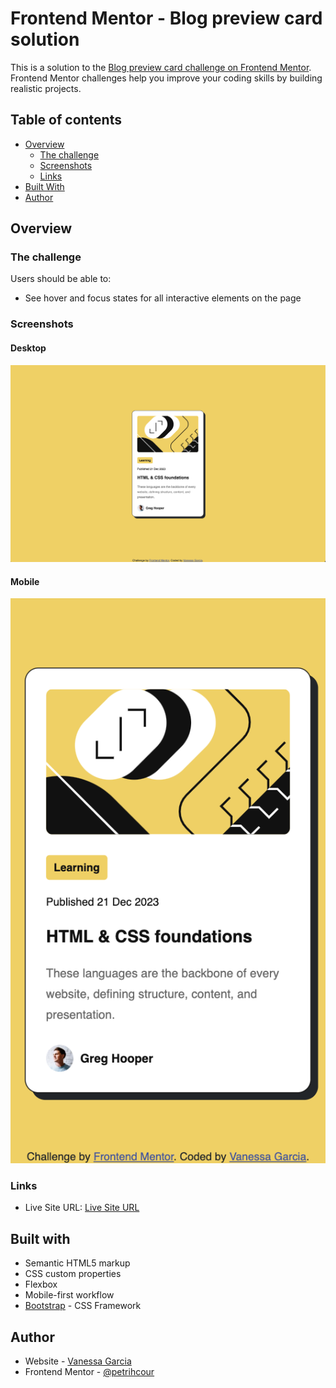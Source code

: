 # Frontend Mentor - Blog preview card solution

This is a solution to the [Blog preview card challenge on Frontend Mentor](https://www.frontendmentor.io/challenges/blog-preview-card-ckPaj01IcS). Frontend Mentor challenges help you improve your coding skills by building realistic projects. 

## Table of contents

- [Overview](#overview)
  - [The challenge](#the-challenge)
  - [Screenshots](#screenshots)
  - [Links](#links)
- [Built With](#built-with)
- [Author](#author)

## Overview

### The challenge

Users should be able to:

- See hover and focus states for all interactive elements on the page

### Screenshots

#### Desktop
![desktop screenshot](image.png)

#### Mobile
![mobile screenshot](image-2.png)

### Links

- Live Site URL: [Live Site URL](https://petrihcour.github.io/blog-preview-card/)

## Built with

- Semantic HTML5 markup
- CSS custom properties
- Flexbox
- Mobile-first workflow
- [Bootstrap](https://getbootstrap.com/) - CSS Framework

## Author

- Website - [Vanessa Garcia](https://vanessagarcia.netlify.app/)
- Frontend Mentor - [@petrihcour](https://www.frontendmentor.io/profile/petrihcour)
